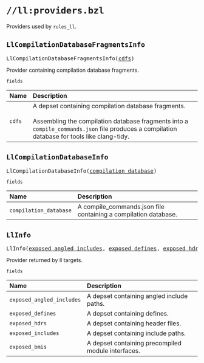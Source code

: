 # `//ll:providers.bzl`

Providers used by `rules_ll`.


<a id="LlCompilationDatabaseFragmentsInfo"></a>

## `LlCompilationDatabaseFragmentsInfo`

<pre>
LlCompilationDatabaseFragmentsInfo(<a href="#LlCompilationDatabaseFragmentsInfo-cdfs">cdfs</a>)
</pre>
Provider containing compilation database fragments.

`fields`


| Name  | Description |
| :------------- | :------------- |
| <a id="LlCompilationDatabaseFragmentsInfo-cdfs"></a>`cdfs` |  A depset containing compilation database fragments.<br><br>        Assembling the compilation database fragments into a         <code>compile_commands.json</code> file produces a compilation database for tools         like clang-tidy.    |


<a id="LlCompilationDatabaseInfo"></a>

## `LlCompilationDatabaseInfo`

<pre>
LlCompilationDatabaseInfo(<a href="#LlCompilationDatabaseInfo-compilation_database">compilation_database</a>)
</pre>


`fields`


| Name  | Description |
| :------------- | :------------- |
| <a id="LlCompilationDatabaseInfo-compilation_database"></a>`compilation_database` |  A compile_commands.json file containing a         compilation database.    |


<a id="LlInfo"></a>

## `LlInfo`

<pre>
LlInfo(<a href="#LlInfo-exposed_angled_includes">exposed_angled_includes</a>, <a href="#LlInfo-exposed_defines">exposed_defines</a>, <a href="#LlInfo-exposed_hdrs">exposed_hdrs</a>, <a href="#LlInfo-exposed_includes">exposed_includes</a>, <a href="#LlInfo-exposed_bmis">exposed_bmis</a>)
</pre>
Provider returned by ll targets.

`fields`


| Name  | Description |
| :------------- | :------------- |
| <a id="LlInfo-exposed_angled_includes"></a>`exposed_angled_includes` |  A depset containing angled include paths.    |
| <a id="LlInfo-exposed_defines"></a>`exposed_defines` |  A depset containing defines.    |
| <a id="LlInfo-exposed_hdrs"></a>`exposed_hdrs` |  A depset containing header files.    |
| <a id="LlInfo-exposed_includes"></a>`exposed_includes` |  A depset containing include paths.    |
| <a id="LlInfo-exposed_bmis"></a>`exposed_bmis` |  A depset containing precompiled module interfaces.    |
